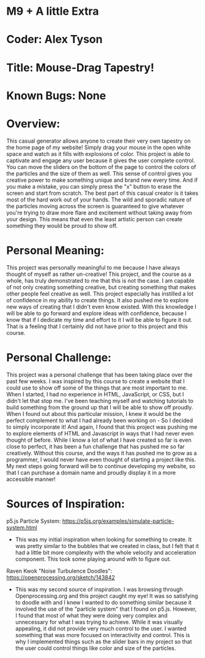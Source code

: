 # M9 + A little Extra

# Coder: Alex Tyson

# Title: Mouse-Drag Tapestry!

# Known Bugs: None

# Overview:
This casual generator allows anyone to create their very own tapestry on the home page of my website! Simply drag your mouse in the open white space and watch as it fills with explosions of color. This project is able to captivate and engage any user because it gives the user complete control. You can move the sliders on the bottom of the page to control the colors of the particles and the size of them as well. This sense of control gives you creative power to make something unique and brand new every time. And if you make a mistake, you can simply press the "x" button to erase the screen and start from scratch. The best part of this casual creator is it takes most of the hard work out of your hands. The wild and sporadic nature of the particles moving across the screen is guaranteed to give whatever you're trying to draw more flare and excitement without taking away from your design. This means that even the least artistic person can create something they would be proud to show off. 

# Personal Meaning:
This project was personally meaningful to me because I have always thought of myself as rather un-creative! This project, and the course as a whole, has truly demonstrated to me that this is not the case. I am capable of not only creating something creative, but creating something that makes other people feel creative as well. This project especially has instilled a lot of confidence in my ability to create things. It also pushed me to explore new ways of creating that I didn't even know existed. With this knowledge I will be able to go forward and explore ideas with confidence, because I know that if I dedicate my time and effort to it I will be able to figure it out. That is a feeling that I certainly did not have prior to this project and this course. 

# Personal Challenge:
This project was a personal challenge that has been taking place over the past few weeks. I was inspired by this course to create a website that I could use to show off some of the things that are most important to me. When I started, I had no experience in HTML, JavaScript, or CSS, but I didn't let that stop me. I've been teaching myself and watching tutorials to build something from the ground up that I will be able to show off proudly. When I found out about this particular mission, I knew it would be the perfect complement to what I had already been working on - So I decided to simply incorporate it! And again, I found that this project was pushing me to explore elements of HTML and Javascript in ways that I had never even thought of before. While I know a lot of what I have created so far is even close to perfect, it has been a fun challenge that has pushed me so far creatively. Without this course, and the ways it has pushed me to grow as a programmer, I would never have even thought of starting a project like this. My next steps going forward will be to continue developing my website, so that I can purchase a domain name and proudly display it in a more accessible manner! 

# Sources of Inspiration:
p5.js Particle System: https://p5js.org/examples/simulate-particle-system.html
- This was my initial inspiration when looking for something to create. It was pretty similar to the bubbles that we created in class, but I felt that it had a little bit more complexity with the whole velocity and acceleration component. This took some playing around with to figure out.

Raven Kwok "Noise Turbulence Doodles": https://openprocessing.org/sketch/143842
- This was my second source of inspiration. I was browsing through Openprocessing.org and this project caught my eye! It was so satisfying to doodle with and I knew I wanted to do something similar because it involved the use of the "particle system" that I found on p5.js. However, I found that most of what they were doing very complex and unnecessary for what I was trying to achieve. While it was visually appealing, it did not provide very much control to the user. I wanted something that was more focused on interactivity and control. This is why I implemented things such as the slider bars in my project so that the user could control things like color and size of the particles. 